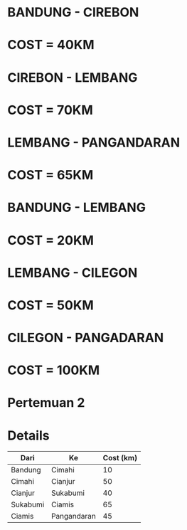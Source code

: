 
# BANDUNG - CIREBON
# COST = 40KM
# CIREBON - LEMBANG
# COST = 70KM
# LEMBANG - PANGANDARAN
# COST = 65KM


# BANDUNG - LEMBANG
# COST = 20KM
# LEMBANG - CILEGON
# COST = 50KM
# CILEGON - PANGADARAN
# COST = 100KM

# Pertemuan 2

# Details

| Dari          | Ke            | Cost (km) |
|---------------|---------------|-----------|
| Bandung       | Cimahi        | 10        |
| Cimahi        | Cianjur       | 50        |
| Cianjur       | Sukabumi      | 40        |
| Sukabumi      | Ciamis        | 65        |
| Ciamis        | Pangandaran   | 45        |
